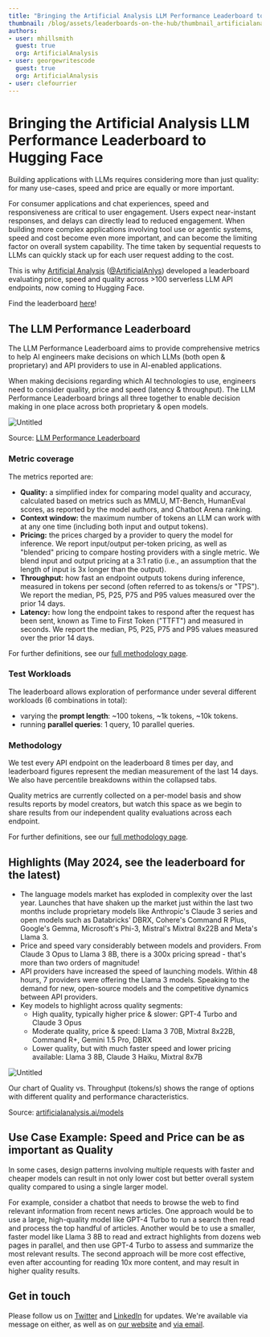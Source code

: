 ```yaml
---
title: "Bringing the Artificial Analysis LLM Performance Leaderboard to Hugging Face"
thumbnail: /blog/assets/leaderboards-on-the-hub/thumbnail_artificialanalysis.png
authors:
- user: mhillsmith
  guest: true
  org: ArtificialAnalysis
- user: georgewritescode
  guest: true
  org: ArtificialAnalysis
- user: clefourrier
---
```


# Bringing the Artificial Analysis LLM Performance Leaderboard to Hugging Face

Building applications with LLMs requires considering more than just quality: for many use-cases, speed and price are equally or more important. 

For consumer applications and chat experiences, speed and responsiveness are critical to user engagement. Users expect near-instant responses, and delays can directly lead to reduced engagement. When building more complex applications involving tool use or agentic systems, speed and cost become even more important, and can become the limiting factor on overall system capability. The time taken by sequential requests to LLMs can quickly stack up for each user request adding to the cost. 

This is why [Artificial Analysis](https://artificialanalysis.ai/) ([@ArtificialAnlys](https://twitter.com/ArtificialAnlys)) developed a leaderboard evaluating price, speed and quality across >100 serverless LLM API endpoints, now coming to Hugging Face.

Find the leaderboard [here](https://huggingface.co/spaces/ArtificialAnalysis/LLM-Performance-Leaderboard)!

## The LLM Performance Leaderboard

The LLM Performance Leaderboard aims to provide comprehensive metrics to help AI engineers make decisions on which LLMs (both open & proprietary) and API providers to use in AI-enabled applications.

When making decisions regarding which AI technologies to use, engineers need to consider quality, price and speed (latency & throughput). The LLM Performance Leaderboard brings all three together to enable decision making in one place across both proprietary & open models. 

![Untitled](https://huggingface.co/datasets/huggingface/documentation-images/resolve/main/blog/leaderboards-on-the-hub/artificialanalysis_leaderboard-may.jpg)

Source: [LLM Performance Leaderboard](https://huggingface.co/spaces/ArtificialAnalysis/LLM-Performance-Leaderboard)

### Metric coverage

The metrics reported are:

- **Quality:** a simplified index for comparing model quality and accuracy, calculated based on metrics such as MMLU, MT-Bench, HumanEval scores, as reported by the model authors, and Chatbot Arena ranking.
- **Context window:** the maximum number of tokens an LLM can work with at any one time (including both input and output tokens).
- **Pricing:** the prices charged by a provider to query the model for inference. We report input/output per-token pricing, as well as "blended" pricing to compare hosting providers with a single metric. We blend input and output pricing at a 3:1 ratio (i.e., an assumption that the length of input is 3x longer than the output).
- **Throughput:** how fast an endpoint outputs tokens during inference, measured in tokens per second (often referred to as tokens/s or "TPS"). We report the median, P5, P25, P75 and P95 values measured over the prior 14 days.
- **Latency:** how long the endpoint takes to respond after the request has been sent, known as Time to First Token ("TTFT") and measured in seconds. We report the median, P5, P25, P75 and P95 values measured over the prior 14 days.

For further definitions, see our [full methodology page](https://artificialanalysis.ai/methodology). 

### Test Workloads

The leaderboard allows exploration of performance under several different workloads (6 combinations in total):

- varying the **prompt length**: ~100 tokens, ~1k tokens, ~10k tokens.
- running **parallel queries**: 1 query, 10 parallel queries.

### Methodology

We test every API endpoint on the leaderboard 8 times per day, and leaderboard figures represent the median measurement of the last 14 days. We also have percentile breakdowns within the collapsed tabs.

Quality metrics are currently collected on a per-model basis and show results reports by model creators, but watch this space as we begin to share results from our independent quality evaluations across each endpoint. 

For further definitions, see our [full methodology page](https://artificialanalysis.ai/methodology).

## Highlights (May 2024, see the leaderboard for the latest)

- The language models market has exploded in complexity over the last year. Launches that have shaken up the market just within the last two months include proprietary models like Anthropic's Claude 3 series and open models such as Databricks' DBRX, Cohere's Command R Plus, Google's Gemma, Microsoft's Phi-3, Mistral's Mixtral 8x22B and Meta's Llama 3.
- Price and speed vary considerably between models and providers. From Claude 3 Opus to Llama 3 8B, there is a 300x pricing spread - that's more than two orders of magnitude!
- API providers have increased the speed of launching models. Within 48 hours, 7 providers were offering the Llama 3 models. Speaking to the demand for new, open-source models and the competitive dynamics between API providers.
- Key models to highlight across quality segments:
    - High quality, typically higher price & slower: GPT-4 Turbo and Claude 3 Opus
    - Moderate quality, price & speed: Llama 3 70B, Mixtral 8x22B, Command R+, Gemini 1.5 Pro, DBRX
    - Lower quality, but with much faster speed and lower pricing available: Llama 3 8B, Claude 3 Haiku, Mixtral 8x7B

![Untitled](https://huggingface.co/datasets/huggingface/documentation-images/resolve/main/blog/leaderboards-on-the-hub/artificialanalysis_quality-throughout-may-3.jpg)

Our chart of Quality vs. Throughput (tokens/s) shows the range of options with different quality and performance characteristics. 

Source: [artificialanalysis.ai/models](https://artificialanalysis.ai/models)

## Use Case Example: Speed and Price can be as important as Quality

In some cases, design patterns involving multiple requests with faster and cheaper models can result in not only lower cost but better overall system quality compared to using a single larger model. 

For example, consider a chatbot that needs to browse the web to find relevant information from recent news articles. One approach would be to use a large, high-quality model like GPT-4 Turbo to run a search then read and process the top handful of articles. Another would be to use a smaller, faster model like Llama 3 8B to read and extract highlights from dozens web pages in parallel, and then use GPT-4 Turbo to assess and summarize the most relevant results. The second approach will be more cost effective, even after accounting for reading 10x more content, and may result in higher quality results. 


## Get in touch

Please follow us on [Twitter](https://twitter.com/ArtificialAnlys) and [LinkedIn](https://linkedin.com/company/artificial-analysis) for updates. We're available via message on either, as well as on [our website](https://artificialanalysis.ai/contact) and [via email](mailto:hello@artificialanalysis.ai).
